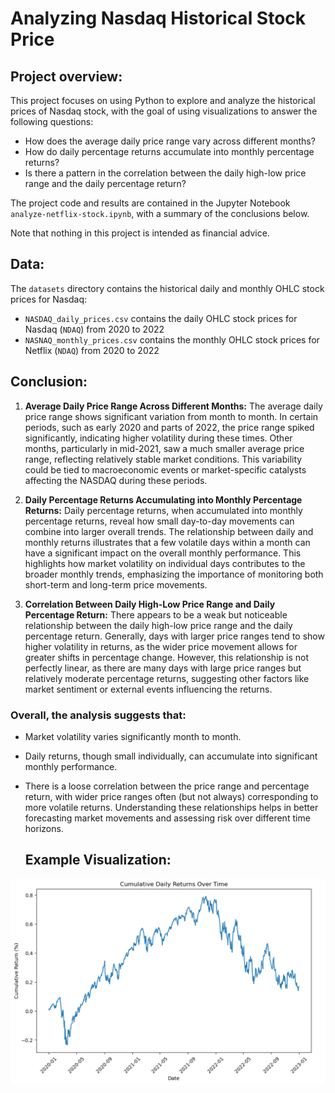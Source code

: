 # Analyzing Nasdaq Historical Stock Price

## Project overview:
This project focuses on using Python to explore and analyze the historical prices of Nasdaq stock, with the goal of using visualizations to answer the following questions:

- How does the average daily price range vary across different months?
- How do daily percentage returns accumulate into monthly percentage returns?
- Is there a pattern in the correlation between the daily high-low price range and the daily percentage return?

The project code and results are contained in the Jupyter Notebook `analyze-netflix-stock.ipynb`, with a summary of the conclusions below.

Note that nothing in this project is intended as financial advice.

## Data: 
The `datasets` directory contains the historical daily and monthly OHLC stock prices for Nasdaq:
- `NASDAQ_daily_prices.csv` contains the daily OHLC stock prices for Nasdaq (`NDAQ`) from 2020 to 2022
- `NASNAQ_monthly_prices.csv` contains the monthly OHLC stock prices for Netflix (`NDAQ`) from 2020 to 2022

## Conclusion:
1. **Average Daily Price Range Across Different Months:**
   The average daily price range shows significant variation from month to month. In certain periods, such as early 2020 and parts of 2022, the price range spiked significantly, indicating higher volatility during these times. Other months, particularly in mid-2021, saw a much smaller average price range, reflecting relatively stable market conditions. This variability could be tied to macroeconomic events or market-specific catalysts affecting the NASDAQ during these periods.

2. **Daily Percentage Returns Accumulating into Monthly Percentage Returns:**
   Daily percentage returns, when accumulated into monthly percentage returns, reveal how small day-to-day movements can combine into larger overall trends. The relationship between daily and monthly returns illustrates that a few volatile days within a month can have a significant impact on the overall monthly performance. This highlights how market volatility on individual days contributes to the broader monthly trends, emphasizing the importance of monitoring both short-term and long-term price movements.

3. **Correlation Between Daily High-Low Price Range and Daily Percentage Return:**
   There appears to be a weak but noticeable relationship between the daily high-low price range and the daily percentage return. Generally, days with larger price ranges tend to show higher volatility in returns, as the wider price movement allows for greater shifts in percentage change. However, this relationship is not perfectly linear, as there are many days with large price ranges but relatively moderate percentage returns, suggesting other factors like market sentiment or external events influencing the returns.

### Overall, the analysis suggests that:
- Market volatility varies significantly month to month.
- Daily returns, though small individually, can accumulate into significant monthly performance.
- There is a loose correlation between the price range and percentage return, with wider price ranges often (but not always) corresponding to more volatile returns. Understanding these relationships helps in better forecasting market movements and assessing risk over different time horizons.

  ## Example Visualization:
![Cumulative Daily Returns](CumulativeDailyReturn.png)
